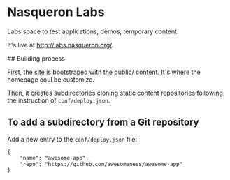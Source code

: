 # Nasqueron Labs
Labs space to test applications, demos, temporary content.

It's live at http://labs.nasqueron.org/.

## Building process

First, the site is bootstraped with the public/ content. It's where the homepage coul be customize.

Then, it creates subdirectories cloning static content repositories following the instruction of `conf/deploy.json`.

## To add a subdirectory from a Git repository

Add a new entry to the `conf/deploy.json` file:

```
{
	"name": "awesome-app",
	"repo": "https://github.com/awesomeness/awesome-app"
}
```
